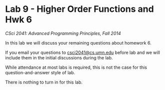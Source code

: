# Lab 9 - Higher Order Functions and Hwk 6

*CSci 2041: Advanced Programming Principles, Fall 2014*

In this lab we will discuss your remaining questions about homework 6.

If you email your questions to csci2041@cs.umn.edu before lab
and we will include them in the initial discussions during the lab.

While attendance at most labs is required, this is not the case for
this question-and-answer style of lab.

There is nothing to turn in for this lab.




